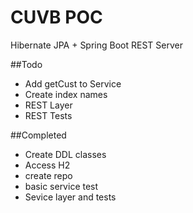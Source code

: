 # CUVB POC
Hibernate JPA + Spring Boot REST Server

##Todo
* Add getCust to Service
* Create index names
* REST Layer
* REST Tests


##Completed
* Create DDL classes
* Access H2
* create repo
* basic service test
* Sevice layer and tests